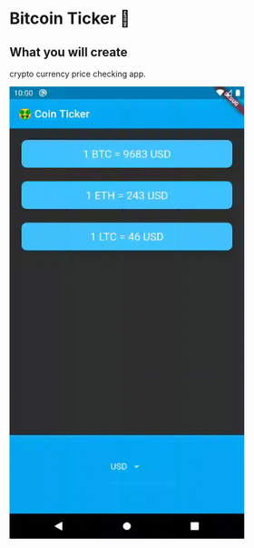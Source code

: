# Bitcoin Ticker 🤑

## What you will create

crypto currency price checking app.

<img src="Bitcoin-Ticker.gif" width="414" height="796">

